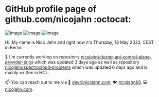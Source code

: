 # GitHub profile page of <!-- github -->github.com/nicojahn<!-- github --> :octocat:

![image](https://img.shields.io/badge/in%20progress%20since-aug.%201996-blue?style=flat) ![image](https://img.shields.io/badge/runs%20on-caffeine-brown?style=flat&logo=buy-me-a-coffee&logoColor=brown) ![image](https://img.shields.io/badge/homepage-blank-white?style=flat&?link=https://nicojahn.com&link=https://nicojahn.com)

Hi! My name is <!-- name -->Nico Jahn<!-- name --> and right now it's <!-- date -->Thursday, 18 May 2023, CEST<!-- date --> in <!-- city -->Berlin<!-- city -->.

🔭 I'm currently working on <!-- projects -->repository [nicojahn/cluster-api-control-plane-provider-talos](https://github.com/nicojahn/cluster-api-control-plane-provider-talos) which was updated 3 days ago as well as repository [nicojahn/spectrocloud-problems](https://github.com/nicojahn/spectrocloud-problems) which was updated 6 days ago and is mainly written in HCL<!-- projects -->.

📫 You can reach out to me via <!-- contact -->:email: dev@nicojahn.com, :bird: [nicojahn96](https://twitter.com/nicojahn96), :computer: [nicojahn.com](https://nicojahn.com)<!-- contact -->.
